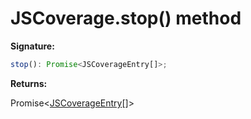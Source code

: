 # JSCoverage.stop() method

**Signature:**

```typescript
stop(): Promise<JSCoverageEntry[]>;
```

**Returns:**

Promise&lt;[JSCoverageEntry](./puppeteer.jscoverageentry.md)\[\]&gt;
